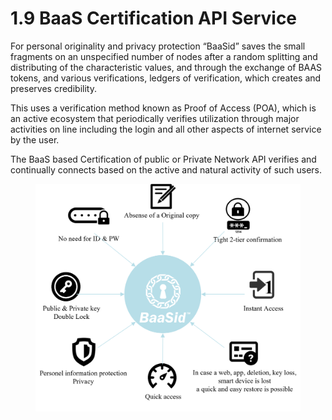 # 1.9  BaaS Certification API Service

For personal originality and privacy protection “BaaSid” saves the small fragments on an unspecified number of nodes after a random splitting and distributing of the characteristic values, and through the exchange of BAAS tokens, and various verifications, ledgers of verification, which creates and preserves credibility.

This uses a verification method known as Proof of Access (POA), which is an active ecosystem that periodically verifies utilization through major activities on line including the login and all other aspects of internet service by the user.

The BaaS based Certification of public or Private Network API verifies and continually connects based on the active and natural activity of such users.

<figure><img src="../../.gitbook/assets/img8.png" alt=""><figcaption></figcaption></figure>
